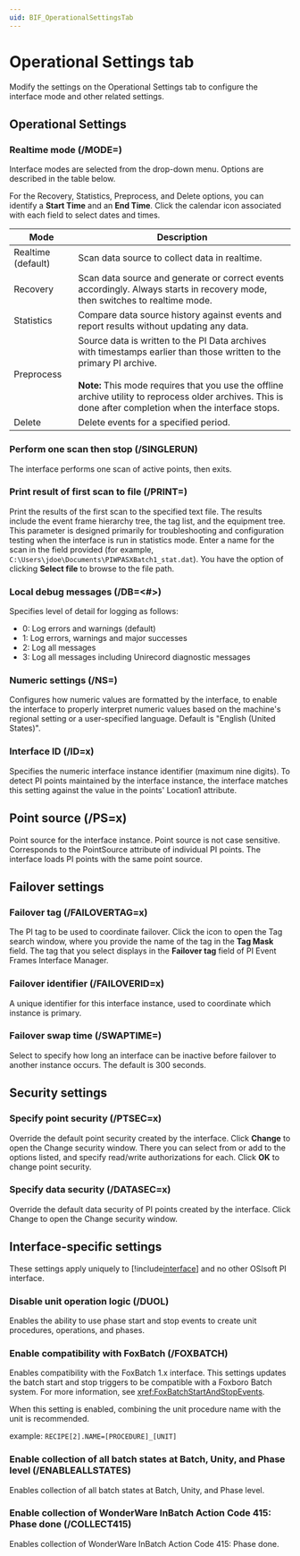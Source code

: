 ```yaml
---
uid: BIF_OperationalSettingsTab
---
```


# Operational Settings tab

<!-- Customized for WonderWare -->

Modify the settings on the Operational Settings tab to configure the interface mode and other related settings.

## Operational Settings

### Realtime mode (/MODE=<mode>)
    
Interface modes are selected from the drop-down menu. Options are described in the table below. 
    
For the Recovery, Statistics, Preprocess, and Delete options, you can identify a **Start Time** and an **End Time**. Click the calendar icon associated with each field to select dates and times.
    
| Mode | Description |
| ---- | ----------- |
| Realtime (default) | Scan data source to collect data in realtime. |
| Recovery | Scan data source and generate or correct events accordingly. Always starts in recovery mode, then switches to realtime mode. |
| Statistics | Compare data source history against events and report results without updating any data. |
| Preprocess | Source data is written to the PI Data archives with timestamps earlier than those written to the primary PI archive.<br><br>**Note:** This mode requires that you use the offline archive utility to reprocess older archives. This is done after completion when the interface stops. |
| Delete | Delete events for a specified period. |

<!-- 

Mark Bishop 7/1/21: Content removed from "delete" row 

<br><br>**Note:** Selecting "Delete mode" limits you to specifying a Start Time only. In the GUI, the End Time is always specified with "*" asterisk symbol, a dereference operator pointed to by the variable's value.<br><br>The interface allows for "spot deletion", meaning the deletion of event frames from within a specific time window. For example, you may have a scenario where you have received "junk data" from previous days. Spot deletion allows you to delete event frames back to the date when you began receiving unusable data. The GUI does not provide the means to specify both ends of the time window that you wish to delete. That can be done through edits to the configuration file.<br><br>An RST for Delete mode can still be specified in the initialization file, but the GUI will always disable spot deletion.

-->

### Perform one scan then stop (/SINGLERUN)
    
The interface performs one scan of active points, then exits. 

### Print result of first scan to file (/PRINT=<file name>)
    
Print the results of the first scan to the specified text file. The results include the event frame hierarchy tree, the tag list, and the equipment tree. This parameter is designed primarily for troubleshooting and configuration testing when the interface is run in statistics mode. Enter a name for the scan in the field provided (for example, `C:\Users\jdoe\Documents\PIWPASXBatch1_stat.dat`). You have the option of clicking **Select file** to browse to the file path. 

### Local debug messages (/DB=<#>)

Specifies level of detail for logging as follows:

* 0: Log errors and warnings (default)
* 1: Log errors, warnings and major successes
* 2: Log all messages
* 3: Log all messages including Unirecord diagnostic messages

### Numeric settings (/NS=<lang>)

Configures how numeric values are formatted by the interface, to enable the interface to properly interpret numeric values based on the machine's regional setting or a user-specified language. Default is "English (United States)". 

### Interface ID (/ID=x)
    
Specifies the numeric interface instance identifier (maximum nine digits). To detect PI points maintained by the interface instance, the interface matches this setting against the value in the points' Location1 attribute. 

## Point source (/PS=x)
    
Point source for the interface instance. Point source is not case sensitive. Corresponds to the PointSource attribute of individual PI points. The interface loads PI points with the same point source. 

## Failover settings

### Failover tag (/FAILOVERTAG=x)

The PI tag to be used to coordinate failover. Click the icon to open the Tag search window, where you provide the name of the tag in the **Tag Mask** field. The tag that you select displays in the **Failover tag** field of PI Event Frames Interface Manager. 

### Failover identifier (/FAILOVERID=x)
    
A unique identifier for this interface instance, used to coordinate which instance is primary. 

### Failover swap time (/SWAPTIME=<seconds>)

Select to specify how long an interface can be inactive before failover to another instance occurs. The default is 300 seconds. 

## Security settings

### Specify point security (/PTSEC=x)

Override the default point security created by the interface. Click **Change** to open the Change security window. There you can select from or add to the options listed, and specify read/write authorizations for each. Click **OK** to change point security. 

### Specify data security (/DATASEC=x)

Override the default data security of PI points created by the interface. Click Change to open the Change security window. 

## Interface-specific settings

These settings apply uniquely to [!include[interface](../includes/product-long.md)] and no other OSIsoft PI interface.

### Disable unit operation logic (/DUOL)

Enables the ability to use phase start and stop events to create unit procedures, operations, and phases.

### Enable compatibility with FoxBatch (/FOXBATCH)

Enables compatibility with the FoxBatch 1.x interface. This settings updates the batch start and stop triggers to be compatible with a Foxboro Batch system. For more information, see <xref:FoxBatchStartAndStopEvents>.

When this setting is enabled, combining the unit procedure name with the unit is recommended. 
             
example: `RECIPE[2].NAME=[PROCEDURE]_[UNIT]`

### Enable collection of all batch states at Batch, Unity, and Phase level (/ENABLEALLSTATES)

Enables collection of all batch states at Batch, Unity, and Phase level.

### Enable collection of WonderWare InBatch Action Code 415: Phase done (/COLLECT415)

Enables collection of WonderWare InBatch Action Code 415: Phase done.